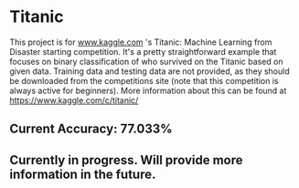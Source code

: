 # Titanic
This project is for www.kaggle.com 's Titanic: Machine Learning from Disaster starting competition. It's a pretty straightforward example that focuses on binary classification of who survived on the Titanic based on given data. Training data and testing data are not provided, as they should be downloaded from the competitions site (note that this competition is always active for beginners). More information about this can be found at https://www.kaggle.com/c/titanic/

## Current Accuracy: 77.033%
## Currently in progress. Will provide more information in the future.
